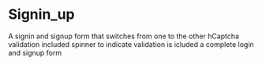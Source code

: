 # Signin_up
A signin and signup form that switches from one to the other
hCaptcha validation included 
spinner to indicate validation is icluded 
a complete login and signup form
